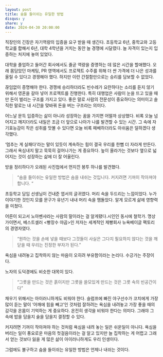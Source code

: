 ```yaml
---
layout: post
title: 숨을 들이쉬는 유일한 방법
disqus: y
share: y
date: 2024-04-30 20:00:00
---
```



직장인의 긴장은 자기역량의 입증을 요구 받을 때 생긴다. 초등학교 6년, 중학교와 고등학교를 합해서 6년, 대학 4학년을 거치는 동안 늘 경쟁에 시달렸다. 늘 자격이 있는지 입증하는 처지에 놓여 있었다. 

대학을 졸업하고 들어간 회사에서도 줄곧 역량을 증명하는 데 많은 시간을 할애했다. 오래 몸담았던 마케팅, PR 영역에서도 프로젝트 수주를 위해 더 싼 가격에 더 나은 성과를 올릴 수 있다고 경쟁해야 했다. 하지만 이런 간절함만으로는 승리를 담보할 수 없었다. 

끊임없이 증명해야 한다. 경쟁에 승리하더라도 빈수레가 요란하다는 소리를 듣지 않기 위해서 영혼을 갈아 넣어 프로젝트를 진행한다. 특히 대행업은 사람이 눈을 뜨고 있을 때만 돈이 벌리는 구조를 가지고 있다. 좋은 말로 사람의 전문성이 중요하다는 의미이고 솔직한 말로는 내 시간을 맞바꿔 돈을 버는 구조라는 의미다. 

어느날 문득 입증하는 삶이 아니라 성장하는 꿈을 가지면 어떨까 상상했다. 비록 오늘 넘어지고 깨지더라도 내일은 조금 더 앞으로 나아가 나를 발견할 수 있는 시간. 그 속에 자기효능감이 작은 성취를 맛볼 수 있다면 오늘 비록 패배하더라도 아쉬움은 덜하겠다 생각했다. 

‘멈추는 게 실패다’라는 말이 있듯이 계속하는 힘이 결국 우리를 한뼘 더 자라게 만든다. 그래서 욕심내지 말고 묵묵히 걸어나가는 게 중요하다. 높이 올라가는 것보다 옆으로 넓어지는 것이 성장하는 삶에 더 잘 어울린다.

방을 정리하다가 오래된 사진첩에서 먼지낀 봉투 하나를 발견했다. 

>“숨을 들이쉬는 유일한 방법은 숨을 내쉬는 것입니다. 커지려면 기꺼이 작아져야 합니다. “

초등학교 담임 선생님이 건내준 엽서의 글귀였다. 머리 속을 두드리는 느낌이었다. 누가 이야기한 것인지 모를 문구가 유년기 내내 머리 속을 맴돌았다. 알게 모르게 삶에 영향력을 미쳤다. 

어른이 되고서 노아벤샤라는 사람의 말이라는 걸 알게됐다.시인인 동시에 철학가. 명상가이면서, 베스트셀러 <빵장수 야곱>인 저자는 세계적인 제빵회사 뉴욕베이글 팩토리의 경영자였다.

>“원하는 것을 손에 넣을 때보다 그것들이 사실은 그다지 필요하지 않다는 것을 깨닫을 때 우리는 진정한 부자가 된다.”

욕심을 내려놓고 집착하지 않는 마음이 오히려 부유함이라는 논리다. 수긍가는 주장이다. 

노자의 도덕경에도 비슷한 대목이 있다. 

>“그릇을 만드는 것은 흙이지만 그릇을 쓸모있게 만드는 것은 그릇 속의 빈공간이다” 

채우기 위해서는 아이러니하게도 비워야 한다. 슬럼프에 빠진 야구선수가 코치에게 가장 많이 듣는 말이 ‘어깨에 힘을 빼고’인 것처럼 잘하려는 욕심을 내려놓고 가장 좋을 때의 감각을 온몸이 기억하는 게 중요하다. 온전히 생각을 비워야 한다는 의미다. 그래야 그 속에 밥을 담을지 술을 담을지 결정할 수 있다. 

커지려면 기꺼이 작아져야 하는 것처럼 욕심을 내려 놓는 일은 쉬운일이 아니다. 욕심을 버리는 일이 풍요로운 마음의 첫걸음이라는 걸 알고 있지만 늘 집착하는 게 어렵고 그래서 얻는 것보다 잃을 게 많은 삶이 아이러니하게도 우리 인생이다.

그럼에도 불구하고 숨을 들이쉬는 유일한 방법은 언제나 내쉬는 것이다.